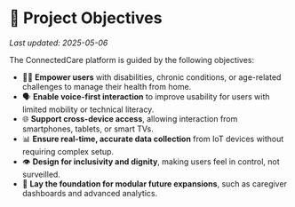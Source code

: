 # 🎯 Project Objectives

_Last updated: 2025-05-06_

The ConnectedCare platform is guided by the following objectives:

- 🧑‍⚕️ **Empower users** with disabilities, chronic conditions, or age-related challenges to manage their health from home.
- 🗣️ **Enable voice-first interaction** to improve usability for users with limited mobility or technical literacy.
- 🌐 **Support cross-device access**, allowing interaction from smartphones, tablets, or smart TVs.
- 📊 **Ensure real-time, accurate data collection** from IoT devices without requiring complex setup.
- 👁️ **Design for inclusivity and dignity**, making users feel in control, not surveilled.
- 🧱 **Lay the foundation for modular future expansions**, such as caregiver dashboards and advanced analytics.
